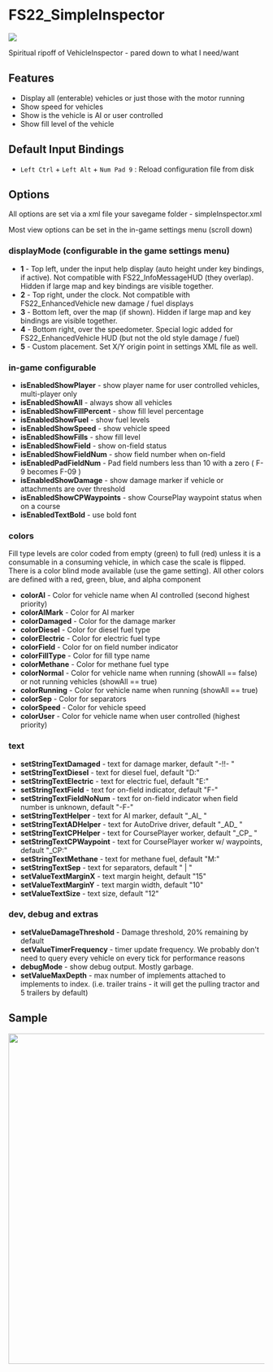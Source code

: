 # FS22_SimpleInspector

<p align="left">
  <img src="https://github.com/jtsage/FS22_simpleInspector/raw/main/modIcon.png">
</p>

Spiritual ripoff of VehicleInspector - pared down to what I need/want

## Features

* Display all (enterable) vehicles or just those with the motor running
* Show speed for vehicles
* Show is the vehicle is AI or user controlled
* Show fill level of the vehicle

## Default Input Bindings

* `Left Ctrl` + `Left Alt` + `Num Pad 9` : Reload configuration file from disk

## Options

All options are set via a xml file your savegame folder - simpleInspector.xml

Most view options can be set in the in-game settings menu (scroll down)

### displayMode (configurable in the game settings menu)

* __1__ - Top left, under the input help display (auto height under key bindings, if active). Not compatible with FS22_InfoMessageHUD (they overlap).  Hidden if large map and key bindings are visible together.
* __2__ - Top right, under the clock.  Not compatible with FS22_EnhancedVehicle new damage / fuel displays
* __3__ - Bottom left, over the map (if shown). Hidden if large map and key bindings are visible together.
* __4__ - Bottom right, over the speedometer.  Special logic added for FS22_EnhancedVehicle HUD (but not the old style damage / fuel)
* __5__ - Custom placement.  Set X/Y origin point in settings XML file as well.

### in-game configurable

    
* __isEnabledShowPlayer__ - show player name for user controlled vehicles, multi-player only
* __isEnabledShowAll__ - always show all vehicles
* __isEnabledShowFillPercent__ - show fill level percentage
* __isEnabledShowFuel__ - show fuel levels
* __isEnabledShowSpeed__ - show vehicle speed
* __isEnabledShowFills__ - show fill level
* __isEnabledShowField__ - show on-field status
* __isEnabledShowFieldNum__ - show field number when on-field
* __isEnabledPadFieldNum__ - Pad field numbers less than 10 with a zero ( F-9 becomes F-09 )
* __isEnabledShowDamage__ - show damage marker if vehicle or attachments are over threshold
* __isEnabledShowCPWaypoints__ - show CoursePlay waypoint status when on a course
* __isEnabledTextBold__ - use bold font

### colors

Fill type levels are color coded from empty (green) to full (red) unless it is a consumable in a consuming vehicle, in which case the scale is flipped.  There is a color blind mode available (use the game setting).  All other colors are defined with a red, green, blue, and alpha component

* __colorAI__ - Color for vehicle name when AI controlled (second highest priority)
* __colorAIMark__ - Color for AI marker
* __colorDamaged__ - Color for the damage marker
* __colorDiesel__ - Color for diesel fuel type
* __colorElectric__ - Color for electric fuel type
* __colorField__ - Color for on field number indicator
* __colorFillType__ - Color for fill type name
* __colorMethane__ - Color for methane fuel type
* __colorNormal__ - Color for vehicle name when running (showAll == false) or not running vehicles (showAll == true)
* __colorRunning__ - Color for vehicle name when running (showAll == true)
* __colorSep__ - Color for separators
* __colorSpeed__ - Color for vehicle speed
* __colorUser__ - Color for vehicle name when user controlled (highest priority)

### text

* __setStringTextDamaged__ - text for damage marker, default "-!!- "
* __setStringTextDiesel__ - text for diesel fuel, default "D:"
* __setStringTextElectric__ - text for electric fuel, default "E:"
* __setStringTextField__ - text for on-field indicator, default "F-"
* __setStringTextFieldNoNum__ - text for on-field indicator when field number is unknown, default "-F-"
* __setStringTextHelper__ - text for AI marker, default "\_AI_ "
* __setStringTextADHelper__ - text for AutoDrive driver, default "\_AD_ "
* __setStringTextCPHelper__ - text for CoursePlayer worker, default "\_CP_ "
* __setStringTextCPWaypoint__ - text for CoursePlayer worker w/ waypoints, default "_CP:"
* __setStringTextMethane__ - text for methane fuel, default "M:"
* __setStringTextSep__ - text for separators, default " | "
* __setValueTextMarginX__ - text margin height, default "15"
* __setValueTextMarginY__ - text margin width, default "10"
* __setValueTextSize__ - text size, default "12"

### dev, debug and extras

* __setValueDamageThreshold__ - Damage threshold, 20% remaining by default
* __setValueTimerFrequency__ - timer update frequency. We probably don't need to query every vehicle on every tick for performance reasons
* __debugMode__ - show debug output.  Mostly garbage.
* __setValueMaxDepth__ - max number of implements attached to implements to index. (i.e. trailer trains - it will get the pulling tractor and 5 trailers by default)

## Sample

<p align="center">
  <img width="650" src="https://github.com/jtsage/FS22_simpleInspector/raw/main/readme_Modes.png">
</p>
